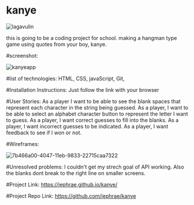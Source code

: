# kanye

![lagavulin](https://media.git.generalassemb.ly/user/32278/files/472ed700-4495-11eb-9a6e-8a7ca89e6a6e)

this is going to be a coding project for school.
making a hangman type game using quotes from your boy, kanye. 


#screenshot:

![kanyeapp](https://media.git.generalassemb.ly/user/32278/files/8f4cfa00-4493-11eb-9ad8-d763e7cff165)

#list of technologies: HTML, CSS, javaScript, Git,

#Installation Instructions:
Just follow the link with your browser

#User Stories:
As a player I want to be able to see the blank spaces that represent each character in the string being guessed.
As a player, I want to be able to select an alphabet character button to represent the letter I want to guess.
As a player, I want correct guesses to fill into the blanks.
As a player, I want incorrect guesses to be indicated.
As a player, I want feedback to see if I won or not.


#Wireframes:

![7b466a00-4047-11eb-9833-22715caa7322](https://media.git.generalassemb.ly/user/32278/files/100bf600-4494-11eb-899d-f38ad4ac498b)


#Unresolved problems: I couldn't get my strech goal of API working. Also the blanks dont break to the right line on smaller screens. 

#Project Link: https://jephrae.github.io/kanye/

#Project Repo Link: https://github.com/jephrae/kanye
